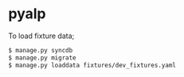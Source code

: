 pyalp
=====


To load fixture data;

```sh
$ manage.py syncdb
$ manage.py migrate
$ manage.py loaddata fixtures/dev_fixtures.yaml
```
